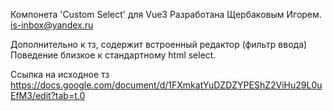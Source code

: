 Компонета 'Custom Select' для Vue3
Разработана Щербаковым Игорем. is-inbox@yandex.ru 

Дополнительно к тз, содержит встроенный редактор (фильтр ввода)
Поведение близкое к стандартному html select.

Ссылка на исходное тз https://docs.google.com/document/d/1FXmkatYuDZDZYPEShZ2ViHu29L0uEfM3/edit?tab=t.0
